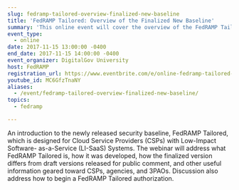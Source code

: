 ```yaml
---
slug: fedramp-tailored-overview-finalized-new-baseline
title: 'FedRAMP Tailored: Overview of the Finalized New Baseline'
summary: 'This online event will cover the overview of the FedRAMP Tailored Baseline for Cloud Service Providers (CSPs) with Low-Impact Software-as-a-Service (LI-SaaS) Systems.'
event_type:
  - online
date: 2017-11-15 13:00:00 -0400
end_date: 2017-11-15 14:00:00 -0400
event_organizer: DigitalGov University
host: FedRAMP
registration_url: https://www.eventbrite.com/e/online-fedramp-tailored-overview-of-the-finalized-new-baseline-registration-39406911132
youtube_id: MC6GfzTnaNY
aliases:
  - /event/fedramp-tailored-overview-finalized-new-baseline/
topics:
  - fedramp

---
```


An introduction to the newly released security baseline, FedRAMP Tailored, which is designed for Cloud Service Providers (CSPs) with Low-Impact Software- as-a-Service (LI-SaaS) Systems. The webinar will address what FedRAMP Tailored is, how it was developed, how the finalized version differs from draft versions released for public comment, and other useful information geared toward CSPs, agencies, and 3PAOs. Discussion also address how to begin a FedRAMP Tailored authorization.
